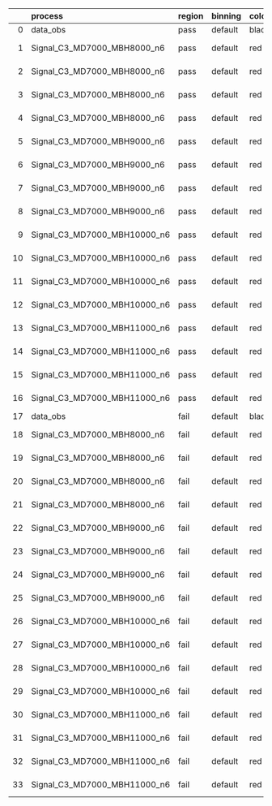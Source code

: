 |    | process                      | region   | binning   | color   | process_type   |   scale | variation   | source_filename                                                       | source_histname    | alias                        | title     |   combine_idx |     lnN |   shapes | syst_type   | direction   | variation_alias   |
|---:|:-----------------------------|:---------|:----------|:--------|:---------------|--------:|:------------|:----------------------------------------------------------------------|:-------------------|:-----------------------------|:----------|--------------:|--------:|---------:|:------------|:------------|:------------------|
|  0 | data_obs                     | pass     | default   | black   | DATA           |       1 | nominal     | ./histograms_for_2DAlphabet_v18//BH_Data.root                         | hpass              | Data                         | Data      |           nan | nan     |      nan | nan         | nan         | nan               |
|  1 | Signal_C3_MD7000_MBH8000_n6  | pass     | default   | red     | SIGNAL         |       1 | lumi        | ./histograms_for_2DAlphabet_v18//BH_Signal_C3_MD7000_MBH8000_n6.root  | hpass              | Signal_C3_MD7000_MBH8000_n6  | BH signal |           nan |   1.016 |      nan | lnN         | nan         | nan               |
|  2 | Signal_C3_MD7000_MBH8000_n6  | pass     | default   | red     | SIGNAL         |       1 | SVM         | ./histograms_for_2DAlphabet_v18//BH_Signal_C3_MD7000_MBH8000_n6.root  | hpass_SVMsyst_up   | Signal_C3_MD7000_MBH8000_n6  | BH signal |           nan | nan     |        1 | shapes      | Up          | SVMsyst           |
|  3 | Signal_C3_MD7000_MBH8000_n6  | pass     | default   | red     | SIGNAL         |       1 | SVM         | ./histograms_for_2DAlphabet_v18//BH_Signal_C3_MD7000_MBH8000_n6.root  | hpass_SVMsyst_down | Signal_C3_MD7000_MBH8000_n6  | BH signal |           nan | nan     |        1 | shapes      | Down        | SVMsyst           |
|  4 | Signal_C3_MD7000_MBH8000_n6  | pass     | default   | red     | SIGNAL         |       1 | nominal     | ./histograms_for_2DAlphabet_v18//BH_Signal_C3_MD7000_MBH8000_n6.root  | hpass              | Signal_C3_MD7000_MBH8000_n6  | BH signal |           nan | nan     |      nan | nan         | nan         | nan               |
|  5 | Signal_C3_MD7000_MBH9000_n6  | pass     | default   | red     | SIGNAL         |       1 | lumi        | ./histograms_for_2DAlphabet_v18//BH_Signal_C3_MD7000_MBH9000_n6.root  | hpass              | Signal_C3_MD7000_MBH9000_n6  | BH signal |           nan |   1.016 |      nan | lnN         | nan         | nan               |
|  6 | Signal_C3_MD7000_MBH9000_n6  | pass     | default   | red     | SIGNAL         |       1 | SVM         | ./histograms_for_2DAlphabet_v18//BH_Signal_C3_MD7000_MBH9000_n6.root  | hpass_SVMsyst_up   | Signal_C3_MD7000_MBH9000_n6  | BH signal |           nan | nan     |        1 | shapes      | Up          | SVMsyst           |
|  7 | Signal_C3_MD7000_MBH9000_n6  | pass     | default   | red     | SIGNAL         |       1 | SVM         | ./histograms_for_2DAlphabet_v18//BH_Signal_C3_MD7000_MBH9000_n6.root  | hpass_SVMsyst_down | Signal_C3_MD7000_MBH9000_n6  | BH signal |           nan | nan     |        1 | shapes      | Down        | SVMsyst           |
|  8 | Signal_C3_MD7000_MBH9000_n6  | pass     | default   | red     | SIGNAL         |       1 | nominal     | ./histograms_for_2DAlphabet_v18//BH_Signal_C3_MD7000_MBH9000_n6.root  | hpass              | Signal_C3_MD7000_MBH9000_n6  | BH signal |           nan | nan     |      nan | nan         | nan         | nan               |
|  9 | Signal_C3_MD7000_MBH10000_n6 | pass     | default   | red     | SIGNAL         |       1 | lumi        | ./histograms_for_2DAlphabet_v18//BH_Signal_C3_MD7000_MBH10000_n6.root | hpass              | Signal_C3_MD7000_MBH10000_n6 | BH signal |           nan |   1.016 |      nan | lnN         | nan         | nan               |
| 10 | Signal_C3_MD7000_MBH10000_n6 | pass     | default   | red     | SIGNAL         |       1 | SVM         | ./histograms_for_2DAlphabet_v18//BH_Signal_C3_MD7000_MBH10000_n6.root | hpass_SVMsyst_up   | Signal_C3_MD7000_MBH10000_n6 | BH signal |           nan | nan     |        1 | shapes      | Up          | SVMsyst           |
| 11 | Signal_C3_MD7000_MBH10000_n6 | pass     | default   | red     | SIGNAL         |       1 | SVM         | ./histograms_for_2DAlphabet_v18//BH_Signal_C3_MD7000_MBH10000_n6.root | hpass_SVMsyst_down | Signal_C3_MD7000_MBH10000_n6 | BH signal |           nan | nan     |        1 | shapes      | Down        | SVMsyst           |
| 12 | Signal_C3_MD7000_MBH10000_n6 | pass     | default   | red     | SIGNAL         |       1 | nominal     | ./histograms_for_2DAlphabet_v18//BH_Signal_C3_MD7000_MBH10000_n6.root | hpass              | Signal_C3_MD7000_MBH10000_n6 | BH signal |           nan | nan     |      nan | nan         | nan         | nan               |
| 13 | Signal_C3_MD7000_MBH11000_n6 | pass     | default   | red     | SIGNAL         |       1 | lumi        | ./histograms_for_2DAlphabet_v18//BH_Signal_C3_MD7000_MBH11000_n6.root | hpass              | Signal_C3_MD7000_MBH11000_n6 | BH signal |           nan |   1.016 |      nan | lnN         | nan         | nan               |
| 14 | Signal_C3_MD7000_MBH11000_n6 | pass     | default   | red     | SIGNAL         |       1 | SVM         | ./histograms_for_2DAlphabet_v18//BH_Signal_C3_MD7000_MBH11000_n6.root | hpass_SVMsyst_up   | Signal_C3_MD7000_MBH11000_n6 | BH signal |           nan | nan     |        1 | shapes      | Up          | SVMsyst           |
| 15 | Signal_C3_MD7000_MBH11000_n6 | pass     | default   | red     | SIGNAL         |       1 | SVM         | ./histograms_for_2DAlphabet_v18//BH_Signal_C3_MD7000_MBH11000_n6.root | hpass_SVMsyst_down | Signal_C3_MD7000_MBH11000_n6 | BH signal |           nan | nan     |        1 | shapes      | Down        | SVMsyst           |
| 16 | Signal_C3_MD7000_MBH11000_n6 | pass     | default   | red     | SIGNAL         |       1 | nominal     | ./histograms_for_2DAlphabet_v18//BH_Signal_C3_MD7000_MBH11000_n6.root | hpass              | Signal_C3_MD7000_MBH11000_n6 | BH signal |           nan | nan     |      nan | nan         | nan         | nan               |
| 17 | data_obs                     | fail     | default   | black   | DATA           |       1 | nominal     | ./histograms_for_2DAlphabet_v18//BH_Data.root                         | hfail              | Data                         | Data      |           nan | nan     |      nan | nan         | nan         | nan               |
| 18 | Signal_C3_MD7000_MBH8000_n6  | fail     | default   | red     | SIGNAL         |       1 | lumi        | ./histograms_for_2DAlphabet_v18//BH_Signal_C3_MD7000_MBH8000_n6.root  | hfail              | Signal_C3_MD7000_MBH8000_n6  | BH signal |           nan |   1.016 |      nan | lnN         | nan         | nan               |
| 19 | Signal_C3_MD7000_MBH8000_n6  | fail     | default   | red     | SIGNAL         |       1 | SVM         | ./histograms_for_2DAlphabet_v18//BH_Signal_C3_MD7000_MBH8000_n6.root  | hfail_SVMsyst_up   | Signal_C3_MD7000_MBH8000_n6  | BH signal |           nan | nan     |        1 | shapes      | Up          | SVMsyst           |
| 20 | Signal_C3_MD7000_MBH8000_n6  | fail     | default   | red     | SIGNAL         |       1 | SVM         | ./histograms_for_2DAlphabet_v18//BH_Signal_C3_MD7000_MBH8000_n6.root  | hfail_SVMsyst_down | Signal_C3_MD7000_MBH8000_n6  | BH signal |           nan | nan     |        1 | shapes      | Down        | SVMsyst           |
| 21 | Signal_C3_MD7000_MBH8000_n6  | fail     | default   | red     | SIGNAL         |       1 | nominal     | ./histograms_for_2DAlphabet_v18//BH_Signal_C3_MD7000_MBH8000_n6.root  | hfail              | Signal_C3_MD7000_MBH8000_n6  | BH signal |           nan | nan     |      nan | nan         | nan         | nan               |
| 22 | Signal_C3_MD7000_MBH9000_n6  | fail     | default   | red     | SIGNAL         |       1 | lumi        | ./histograms_for_2DAlphabet_v18//BH_Signal_C3_MD7000_MBH9000_n6.root  | hfail              | Signal_C3_MD7000_MBH9000_n6  | BH signal |           nan |   1.016 |      nan | lnN         | nan         | nan               |
| 23 | Signal_C3_MD7000_MBH9000_n6  | fail     | default   | red     | SIGNAL         |       1 | SVM         | ./histograms_for_2DAlphabet_v18//BH_Signal_C3_MD7000_MBH9000_n6.root  | hfail_SVMsyst_up   | Signal_C3_MD7000_MBH9000_n6  | BH signal |           nan | nan     |        1 | shapes      | Up          | SVMsyst           |
| 24 | Signal_C3_MD7000_MBH9000_n6  | fail     | default   | red     | SIGNAL         |       1 | SVM         | ./histograms_for_2DAlphabet_v18//BH_Signal_C3_MD7000_MBH9000_n6.root  | hfail_SVMsyst_down | Signal_C3_MD7000_MBH9000_n6  | BH signal |           nan | nan     |        1 | shapes      | Down        | SVMsyst           |
| 25 | Signal_C3_MD7000_MBH9000_n6  | fail     | default   | red     | SIGNAL         |       1 | nominal     | ./histograms_for_2DAlphabet_v18//BH_Signal_C3_MD7000_MBH9000_n6.root  | hfail              | Signal_C3_MD7000_MBH9000_n6  | BH signal |           nan | nan     |      nan | nan         | nan         | nan               |
| 26 | Signal_C3_MD7000_MBH10000_n6 | fail     | default   | red     | SIGNAL         |       1 | lumi        | ./histograms_for_2DAlphabet_v18//BH_Signal_C3_MD7000_MBH10000_n6.root | hfail              | Signal_C3_MD7000_MBH10000_n6 | BH signal |           nan |   1.016 |      nan | lnN         | nan         | nan               |
| 27 | Signal_C3_MD7000_MBH10000_n6 | fail     | default   | red     | SIGNAL         |       1 | SVM         | ./histograms_for_2DAlphabet_v18//BH_Signal_C3_MD7000_MBH10000_n6.root | hfail_SVMsyst_up   | Signal_C3_MD7000_MBH10000_n6 | BH signal |           nan | nan     |        1 | shapes      | Up          | SVMsyst           |
| 28 | Signal_C3_MD7000_MBH10000_n6 | fail     | default   | red     | SIGNAL         |       1 | SVM         | ./histograms_for_2DAlphabet_v18//BH_Signal_C3_MD7000_MBH10000_n6.root | hfail_SVMsyst_down | Signal_C3_MD7000_MBH10000_n6 | BH signal |           nan | nan     |        1 | shapes      | Down        | SVMsyst           |
| 29 | Signal_C3_MD7000_MBH10000_n6 | fail     | default   | red     | SIGNAL         |       1 | nominal     | ./histograms_for_2DAlphabet_v18//BH_Signal_C3_MD7000_MBH10000_n6.root | hfail              | Signal_C3_MD7000_MBH10000_n6 | BH signal |           nan | nan     |      nan | nan         | nan         | nan               |
| 30 | Signal_C3_MD7000_MBH11000_n6 | fail     | default   | red     | SIGNAL         |       1 | lumi        | ./histograms_for_2DAlphabet_v18//BH_Signal_C3_MD7000_MBH11000_n6.root | hfail              | Signal_C3_MD7000_MBH11000_n6 | BH signal |           nan |   1.016 |      nan | lnN         | nan         | nan               |
| 31 | Signal_C3_MD7000_MBH11000_n6 | fail     | default   | red     | SIGNAL         |       1 | SVM         | ./histograms_for_2DAlphabet_v18//BH_Signal_C3_MD7000_MBH11000_n6.root | hfail_SVMsyst_up   | Signal_C3_MD7000_MBH11000_n6 | BH signal |           nan | nan     |        1 | shapes      | Up          | SVMsyst           |
| 32 | Signal_C3_MD7000_MBH11000_n6 | fail     | default   | red     | SIGNAL         |       1 | SVM         | ./histograms_for_2DAlphabet_v18//BH_Signal_C3_MD7000_MBH11000_n6.root | hfail_SVMsyst_down | Signal_C3_MD7000_MBH11000_n6 | BH signal |           nan | nan     |        1 | shapes      | Down        | SVMsyst           |
| 33 | Signal_C3_MD7000_MBH11000_n6 | fail     | default   | red     | SIGNAL         |       1 | nominal     | ./histograms_for_2DAlphabet_v18//BH_Signal_C3_MD7000_MBH11000_n6.root | hfail              | Signal_C3_MD7000_MBH11000_n6 | BH signal |           nan | nan     |      nan | nan         | nan         | nan               |